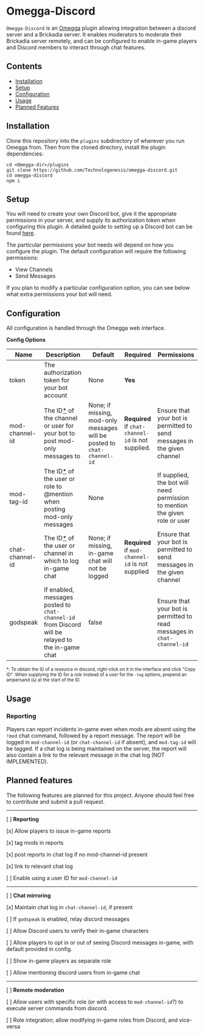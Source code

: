 # Omegga-Discord

`Omegga-Discord` is an [Omegga](https://github.com/brickadia-community/omegga) plugin
allowing integration between a discord server and a Brickadia server.  It enables
moderators to moderate their Brickadia server remotely, and can be configured to enable
in-game players and Discord members to interact through chat features.

## Contents

- [Installation](#installation)
- [Setup](#setup)
- [Configuration](#configuration)
- [Usage](#usage)
- [Planned Features](#planned-features)

## Installation

Clone this repository into the `plugins` subdirectory of wherever you run Omegga from. Then from the cloned directory,
install the plugin dependencies:
```
cd <Omegga-dir>/plugins
git clone https://github.com/Technologenesis/omegga-discord.git
cd omegga-discord
npm i
```

## Setup

You will need to create your own Discord bot, give it the appropriate permissions in your server, and supply its
authorization token when configuring this plugin.  A detailed guide to setting up a Discord bot can be found
[here](https://discordpy.readthedocs.io/en/latest/discord.html).

The particular permissions your bot needs will depend on how you configure the plugin.  The default configuration will
require the following permissions:

- View Channels
- Send Messages

If you plan to modify a particular configuration option, you can see below what extra permissions your bot will need.

## Configuration

All configuration is handled through the Omegga web interface.

**Config Options**

| Name  | Description | Default | Required | Permissions |
|-------|-------------|---------|----------|-------------|
| token | The authorization token for your bot account | None | **Yes**
| mod-channel-id | The ID[*](#discordids) of the channel or user for your bot to post mod-only messages to | None; if missing, mod-only messages will be posted to `chat-channel-id` | **Required** if `chat-channel-id` is not supplied. | Ensure that your bot is permitted to send messages in the given channel
| mod-tag-id | The ID[*](#discordids) of the user or role to @mention when posting mod-only messages | None | | If supplied, the bot will need permission to mention the given role or user
| chat-channel-id | The ID[*](discordids) of the user or channel in which to log in-game chat | None; if missing, in-game chat will not be logged | **Required** if `mod-channel-id` is not supplied | Ensure that your bot is permitted to send messages in the given channel
| godspeak | If enabled, messages posted to `chat-channel-id` from Discord will be relayed to the in-game chat | false | | Ensure that your bot is permitted to read messages in `chat-channel-id`

<sup><a name="discordids">*</a>: To obtain the ID of a resource in discord, right-click on it in the interface and click "Copy ID". When supplying the ID for a *role* instead of a *user* for the `-tag` options, prepend an ampersand (`&`) at the start of the ID.</sup>

## Usage

### Reporting

Players can report incidents in-game even when mods are absent using the `!mod` chat command, followed by a report
message. The report will be logged in `mod-channel-id` (or `chat-channel-id` if absent), and `mod-tag-id` will be
tagged. If a chat log is being maintained on the server, the report will also contain a link to the relevant message in
the chat log (NOT IMPLEMENTED).

## Planned features

The following features are planned for this project. Anyone should feel free to contribute and submit a pull request.

---

[ ] **Reporting**

[x] Allow players to issue in-game reports

[x] tag mods in reports

[x] post reports in chat log if no mod-channel-id present

[x] link to relevant chat log

[ ] Enable using a user ID for `mod-channel-id`

---

[ ] **Chat mirroring**

[x] Maintain chat log in `chat-channel-id`, if present

[ ] If `godspeak` is enabled, relay discord messages

[ ] Allow Discord users to verify their in-game characters

[ ] Allow players to opt in or out of seeing Discord messages in-game, with default provided in config.

[ ] Show in-game players as separate role

[ ] Allow mentioning discord users from in-game chat

---

[ ] **Remote moderation**

[ ] Allow users with specific role (or with access to `mod-channel-id`?) to execute server commands from discord.

[ ] Role integration; allow modifying in-game roles from Discord, and vice-versa